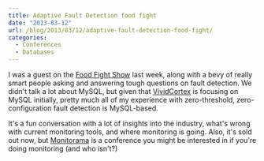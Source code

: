 ```yaml
---
title: Adaptive Fault Detection food fight
date: "2013-03-12"
url: /blog/2013/03/12/adaptive-fault-detection-food-fight/
categories:
  - Conferences
  - Databases
---
```

I was a guest on the [Food Fight Show][1] last week, along with a bevy of really smart people asking and answering tough questions on fault detection. We didn't talk a lot about MySQL, but given that [VividCortex][2] is focusing on MySQL initially, pretty much all of my experience with zero-threshold, zero-configuration fault detection is MySQL-based.

It's a fun conversation with a lot of insights into the industry, what's wrong with current monitoring tools, and where monitoring is going. Also, it's sold out now, but [Monitorama][3] is a conference you might be interested in if you're doing monitoring (and who isn't?)

 [1]: http://foodfightshow.org/2013/03/adaptive-fault-detection.html
 [2]: https://vividcortex.com/
 [3]: http://monitorama.com/
